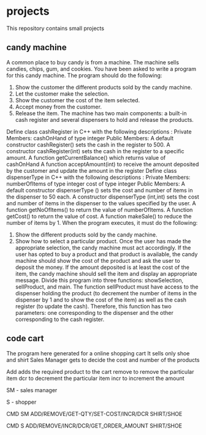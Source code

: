 # projects
This repository contains small projects
## candy machine
A common place to buy candy is from a machine. 
The machine sells candies, chips, gum, and cookies.
You have been asked to write a program for this candy machine.
The program should do the following:
1. Show the customer the different products sold by the candy machine.
2. Let the customer make the selection.
3. Show the customer the cost of the item selected.
4. Accept money from the customer.
5. Release the item.
 The machine has two main components: a built-in cash register and 
several dispensers to hold and release the products.

Define class cashRegister in C++ with the following descriptions :
Private Members:
cashOnHand of type integer
Public Members:
A default constructor cashRegister() sets the cash in the register to 500.
A constructor cashRegister(int) sets the cash in the register to a specific amount.
A function getCurrentBalance() which returns value of cashOnHand
A function acceptAmount(int) to receive the amount deposited by the customer
 and update the amount in the register
Define class dispenserType in C++ with the following descriptions :
Private Members:
numberOfItems of type integer
cost of type integer
Public Members:
A default constructor dispenserType () sets the cost and number of
 items in the dispenser to 50 each.
A constructor dispenserType (int,int) sets the cost and number of items in the dispenser
 to the values specified by the user.
A function getNoOfItems() to return the value of numberOfItems.
A function getCost() to return the value of cost.
A function makeSale() to reduce the number of items by 1.
When the program executes, it must do the following:
1. Show the different products sold by the candy machine.
2. Show how to select a particular product.
Once the user has made the appropriate selection, the candy machine must act accordingly. 
If the user has opted to buy a product and that product is available, 
the candy machine should show the cost of the product and ask the user to deposit the money. 
If the amount deposited is at least the cost of the item, the candy machine should sell the 
item and display an appropriate message.
Divide this program into three functions: showSelection, sellProduct, and main.
The function sellProduct must have access to the dispenser holding the product 
(to decrement the number of items in the dispenser by 1 and to show the cost of the item)
 as well as the cash register (to update the cash). 
 Therefore, this function has two parameters: one corresponding to the dispenser
 and the other corresponding to the cash register.


## code cart
The program here generated for a online shopping cart
It sells only shoe and shirt
Sales Manager gets to decide the cost and number of the products

Add adds the required product to the cart
remove to remove the particular item
dcr to decrement the particular item
incr to increment the amount 

SM - sales manager

S - shopper

CMD SM ADD/REMOVE/GET-QTY/SET-COST/INCR/DCR SHIRT/SHOE

CMD S ADD/REMOVE/INCR/DCR/GET_ORDER_AMOUNT SHIRT/SHOE
